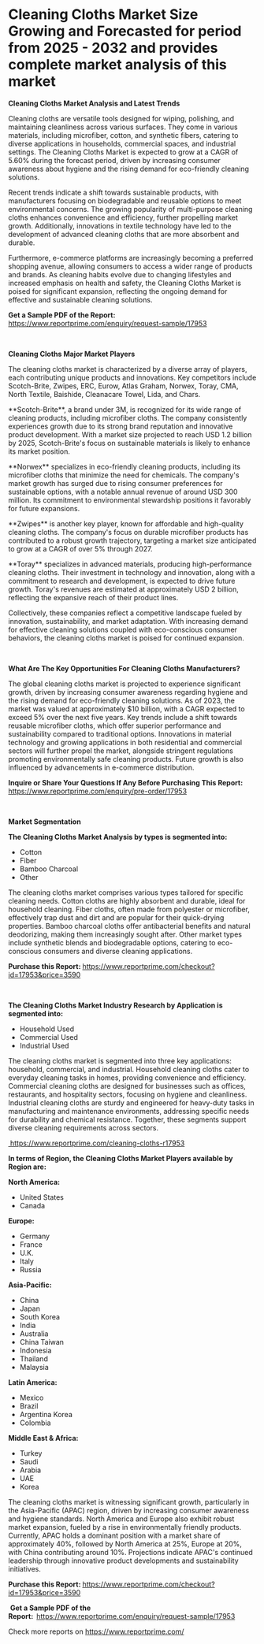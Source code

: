 <p><h1>Cleaning Cloths Market Size Growing and Forecasted for period from 2025 - 2032 and provides complete market analysis of this market</h1></p><p><strong>Cleaning Cloths Market Analysis and Latest Trends</strong></p>
<p><p>Cleaning cloths are versatile tools designed for wiping, polishing, and maintaining cleanliness across various surfaces. They come in various materials, including microfiber, cotton, and synthetic fibers, catering to diverse applications in households, commercial spaces, and industrial settings. The Cleaning Cloths Market is expected to grow at a CAGR of 5.60% during the forecast period, driven by increasing consumer awareness about hygiene and the rising demand for eco-friendly cleaning solutions.</p><p>Recent trends indicate a shift towards sustainable products, with manufacturers focusing on biodegradable and reusable options to meet environmental concerns. The growing popularity of multi-purpose cleaning cloths enhances convenience and efficiency, further propelling market growth. Additionally, innovations in textile technology have led to the development of advanced cleaning cloths that are more absorbent and durable. </p><p>Furthermore, e-commerce platforms are increasingly becoming a preferred shopping avenue, allowing consumers to access a wider range of products and brands. As cleaning habits evolve due to changing lifestyles and increased emphasis on health and safety, the Cleaning Cloths Market is poised for significant expansion, reflecting the ongoing demand for effective and sustainable cleaning solutions.</p></p>
<p><strong>Get a Sample PDF of the Report:&nbsp;</strong> <a href="https://www.reportprime.com/enquiry/request-sample/17953?utm_campaign=3368&utm_medium=2&utm_source=Github&utm_content=ia&utm_term=18032025&utm_id=cleaning-cloths">https://www.reportprime.com/enquiry/request-sample/17953</a></p>
<p>&nbsp;</p>
<p><strong>Cleaning Cloths Major Market Players</strong></p>
<p><p>The cleaning cloths market is characterized by a diverse array of players, each contributing unique products and innovations. Key competitors include Scotch-Brite, Zwipes, ERC, Eurow, Atlas Graham, Norwex, Toray, CMA, North Textile, Baishide, Cleanacare Towel, Lida, and Chars.</p><p>**Scotch-Brite**, a brand under 3M, is recognized for its wide range of cleaning products, including microfiber cloths. The company consistently experiences growth due to its strong brand reputation and innovative product development. With a market size projected to reach USD 1.2 billion by 2025, Scotch-Brite's focus on sustainable materials is likely to enhance its market position.</p><p>**Norwex** specializes in eco-friendly cleaning products, including its microfiber cloths that minimize the need for chemicals. The company's market growth has surged due to rising consumer preferences for sustainable options, with a notable annual revenue of around USD 300 million. Its commitment to environmental stewardship positions it favorably for future expansions.</p><p>**Zwipes** is another key player, known for affordable and high-quality cleaning cloths. The company's focus on durable microfiber products has contributed to a robust growth trajectory, targeting a market size anticipated to grow at a CAGR of over 5% through 2027.</p><p>**Toray** specializes in advanced materials, producing high-performance cleaning cloths. Their investment in technology and innovation, along with a commitment to research and development, is expected to drive future growth. Toray's revenues are estimated at approximately USD 2 billion, reflecting the expansive reach of their product lines.</p><p>Collectively, these companies reflect a competitive landscape fueled by innovation, sustainability, and market adaptation. With increasing demand for effective cleaning solutions coupled with eco-conscious consumer behaviors, the cleaning cloths market is poised for continued expansion.</p></p>
<p>&nbsp;</p>
<p><strong>What Are The Key Opportunities For Cleaning Cloths Manufacturers?</strong></p>
<p><p>The global cleaning cloths market is projected to experience significant growth, driven by increasing consumer awareness regarding hygiene and the rising demand for eco-friendly cleaning solutions. As of 2023, the market was valued at approximately $10 billion, with a CAGR expected to exceed 5% over the next five years. Key trends include a shift towards reusable microfiber cloths, which offer superior performance and sustainability compared to traditional options. Innovations in material technology and growing applications in both residential and commercial sectors will further propel the market, alongside stringent regulations promoting environmentally safe cleaning products. Future growth is also influenced by advancements in e-commerce distribution.</p></p>
<p><strong>Inquire or Share Your Questions If Any Before Purchasing This Report:</strong> <a href="https://www.reportprime.com/enquiry/pre-order/17953?utm_campaign=3368&utm_medium=2&utm_source=Github&utm_content=ia&utm_term=18032025&utm_id=cleaning-cloths">https://www.reportprime.com/enquiry/pre-order/17953</a></p>
<p>&nbsp;</p>
<p><strong>Market Segmentation</strong></p>
<p><strong>The Cleaning Cloths Market Analysis by types is segmented into:</strong></p>
<p><ul><li>Cotton</li><li>Fiber</li><li>Bamboo Charcoal</li><li>Other</li></ul></p>
<p><p>The cleaning cloths market comprises various types tailored for specific cleaning needs. Cotton cloths are highly absorbent and durable, ideal for household cleaning. Fiber cloths, often made from polyester or microfiber, effectively trap dust and dirt and are popular for their quick-drying properties. Bamboo charcoal cloths offer antibacterial benefits and natural deodorizing, making them increasingly sought after. Other market types include synthetic blends and biodegradable options, catering to eco-conscious consumers and diverse cleaning applications.</p></p>
<p><strong>Purchase this Report:&nbsp;</strong><a href="https://www.reportprime.com/checkout?id=17953&price=3590&utm_campaign=3368&utm_medium=2&utm_source=Github&utm_content=ia&utm_term=18032025&utm_id=cleaning-cloths">https://www.reportprime.com/checkout?id=17953&price=3590</a></p>
<p>&nbsp;</p>
<p><strong>The Cleaning Cloths Market Industry Research by Application is segmented into:</strong></p>
<p><ul><li>Household Used</li><li>Commercial Used</li><li>Industrial Used</li></ul></p>
<p><p>The cleaning cloths market is segmented into three key applications: household, commercial, and industrial. Household cleaning cloths cater to everyday cleaning tasks in homes, providing convenience and efficiency. Commercial cleaning cloths are designed for businesses such as offices, restaurants, and hospitality sectors, focusing on hygiene and cleanliness. Industrial cleaning cloths are sturdy and engineered for heavy-duty tasks in manufacturing and maintenance environments, addressing specific needs for durability and chemical resistance. Together, these segments support diverse cleaning requirements across sectors.</p></p>
<p><a href="https://www.reportprime.com/cleaning-cloths-r17953?utm_campaign=3368&utm_medium=2&utm_source=Github&utm_content=ia&utm_term=18032025&utm_id=cleaning-cloths">&nbsp;https://www.reportprime.com/cleaning-cloths-r17953</a></p>
<p><strong>In terms of Region, the Cleaning Cloths Market Players available by Region are:</strong></p>
<p>
    <p> <strong> North America: </strong>
        <ul>
            <li>United States</li>
            <li>Canada</li>
        </ul>
        </p> 
    <p> <strong> Europe: </strong>
        <ul>
            <li>Germany</li>
            <li>France</li>
            <li>U.K.</li>
            <li>Italy</li>
            <li>Russia</li>
        </ul>
        </p> 
    <p> <strong> Asia-Pacific: </strong>
        <ul>
            <li>China</li>
            <li>Japan</li>
            <li>South Korea</li>
            <li>India</li>
            <li>Australia</li>
            <li>China Taiwan</li>
            <li>Indonesia</li>
            <li>Thailand</li>
            <li>Malaysia</li>
        </ul>
        </p> 
    <p> <strong> Latin America: </strong>
        <ul>
            <li>Mexico</li>
            <li>Brazil</li>
            <li>Argentina Korea</li>
            <li>Colombia</li>
        </ul>
        </p> 
    <p> <strong> Middle East & Africa: </strong>
        <ul>
            <li>Turkey</li>
            <li>Saudi</li>
            <li>Arabia</li>
            <li>UAE</li>
            <li>Korea</li>
        </ul>
    </p>
    </p>
<p><p>The cleaning cloths market is witnessing significant growth, particularly in the Asia-Pacific (APAC) region, driven by increasing consumer awareness and hygiene standards. North America and Europe also exhibit robust market expansion, fueled by a rise in environmentally friendly products. Currently, APAC holds a dominant position with a market share of approximately 40%, followed by North America at 25%, Europe at 20%, with China contributing around 10%. Projections indicate APAC's continued leadership through innovative product developments and sustainability initiatives.</p></p>
<p><strong>Purchase this Report: </strong><a href="https://www.reportprime.com/checkout?id=17953&price=3590&utm_campaign=3368&utm_medium=2&utm_source=Github&utm_content=ia&utm_term=18032025&utm_id=cleaning-cloths">https://www.reportprime.com/checkout?id=17953&price=3590</a></p>
<p>&nbsp;<strong>Get a Sample PDF of the Report:&nbsp;&nbsp;</strong><a href="https://www.reportprime.com/enquiry/request-sample/17953?utm_campaign=3368&utm_medium=2&utm_source=Github&utm_content=ia&utm_term=18032025&utm_id=cleaning-cloths">https://www.reportprime.com/enquiry/request-sample/17953</a></p>
<p><strong></strong></p>
<p>Check more reports on <a href="https://www.reportprime.com/?utm_campaign=3368&utm_medium=2&utm_source=Github&utm_content=ia&utm_term=18032025&utm_id=cleaning-cloths">https://www.reportprime.com/</a></p>